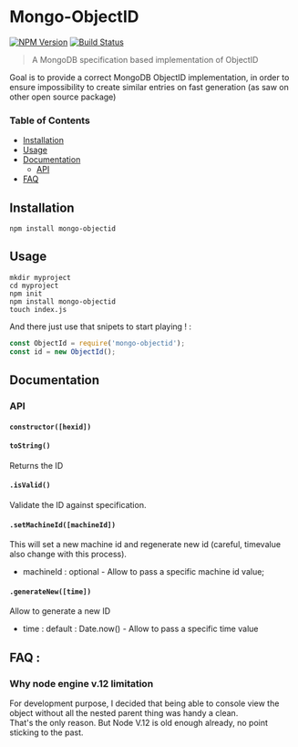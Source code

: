 # Mongo-ObjectID

[![NPM Version](https://img.shields.io/npm/v/mongo-objectid.svg?&style=flat-square)](https://www.npmjs.org/package/mongo-objectid)
[![Build Status](https://api.travis-ci.org/Alex-Werner/mongo-objectid.svg?branch=master)](https://travis-ci.com/Alex-Werner/mongo-objectid)

> A MongoDB specification based implementation of ObjectID

Goal is to provide a correct MongoDB ObjectID implementation, in order to ensure impossibility to create similar entries on fast generation (as saw on other open source package)   
 
### Table of Contents
 - [Installation](#installation)
 - [Usage](#usage)
 - [Documentation](#documentation)
    - [API](#api)
 - [FAQ](#faq)
 
 
## Installation 

`npm install mongo-objectid`

## Usage

```$xslt
mkdir myproject
cd myproject
npm init
npm install mongo-objectid
touch index.js
```


And there just use that snipets to start playing ! : 

```js
const ObjectId = require('mongo-objectid');
const id = new ObjectId();
```

## Documentation 

### API 

#### `constructor([hexid])`

#### `toString()`

Returns the ID

#### `.isValid()`

Validate the ID against specification.

#### `.setMachineId([machineId])`

This will set a new machine id and regenerate new id (careful, timevalue also change with this process).

- machineId : optional - Allow to pass a specific machine id value;

#### `.generateNew([time])`

Allow to generate a new ID

- time : default : Date.now() - Allow to pass a specific time value

## FAQ : 

### Why node engine v.12 limitation

For development purpose, I decided that being able to console view the object without all the nested parent thing was handy a clean.   
That's the only reason. But Node V.12 is old enough already, no point sticking to the past.  
